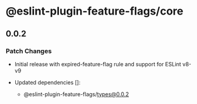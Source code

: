 # @eslint-plugin-feature-flags/core

## 0.0.2

### Patch Changes

- Initial release with expired-feature-flag rule and support for ESLint v8-v9

- Updated dependencies []:
  - @eslint-plugin-feature-flags/types@0.0.2
